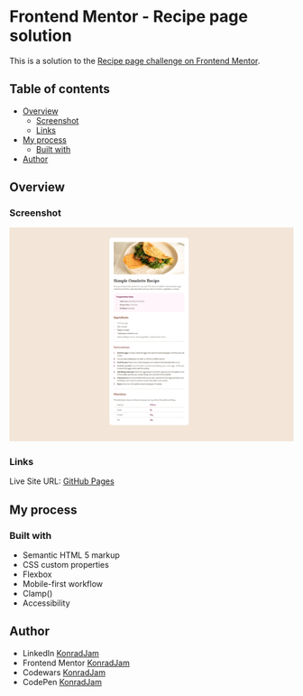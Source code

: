 # Frontend Mentor - Recipe page solution

This is a solution to the [Recipe page challenge on Frontend Mentor](https://www.frontendmentor.io/challenges/recipe-page-KiTsR8QQKm).

## Table of contents 

- [Overview](#overview)
    - [Screenshot](#screenshot)
    - [Links](#links)
- [My process](#my-process)
    - [Built with](#built-with)
- [Author](#author)

## Overview

### Screenshot

![](./screenshot.png)

### Links

Live Site URL: [GitHub Pages](https://konradjam.github.io/recipe-page-main/)

## My process

### Built with

- Semantic HTML 5 markup
- CSS custom properties
- Flexbox
- Mobile-first workflow
- Clamp()
- Accessibility

## Author

- LinkedIn [KonradJam](www.linkedin.com/in/konradjam)
- Frontend Mentor [KonradJam](https://www.frontendmentor.io/profile/KonradJam)
- Codewars [KonradJam](https://www.codewars.com/users/KonradJam)
- CodePen [KonradJam](https://codepen.io/acidburnpl)